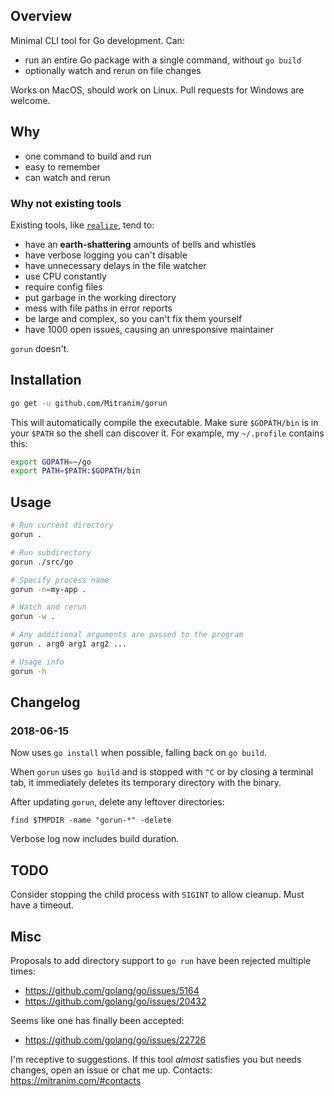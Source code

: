 ## Overview

Minimal CLI tool for Go development. Can:

  * run an entire Go package with a single command, without `go build`
  * optionally watch and rerun on file changes

Works on MacOS, should work on Linux. Pull requests for Windows are welcome.

## Why

  * one command to build and run
  * easy to remember
  * can watch and rerun

### Why not existing tools

Existing tools, like [`realize`](https://github.com/oxequa/realize), tend to:

  * have an **earth-shattering** amounts of bells and whistles
  * have verbose logging you can't disable
  * have unnecessary delays in the file watcher
  * use CPU constantly
  * require config files
  * put garbage in the working directory
  * mess with file paths in error reports
  * be large and complex, so you can't fix them yourself
  * have 1000 open issues, causing an unresponsive maintainer

`gorun` doesn't.

## Installation

```sh
go get -u github.com/Mitranim/gorun
```

This will automatically compile the executable. Make sure `$GOPATH/bin` is in your `$PATH` so the shell can discover it. For example, my `~/.profile` contains this:

```sh
export GOPATH=~/go
export PATH=$PATH:$GOPATH/bin
```

## Usage

```sh
# Run current directory
gorun .

# Run subdirectory
gorun ./src/go

# Specify process name
gorun -n=my-app .

# Watch and rerun
gorun -w .

# Any additional arguments are passed to the program
gorun . arg0 arg1 arg2 ...

# Usage info
gorun -h
```

## Changelog

### 2018-06-15

Now uses `go install` when possible, falling back on `go build`.

When `gorun` uses `go build` and is stopped with `^C` or by closing a terminal tab, it immediately deletes its temporary directory with the binary.

After updating `gorun`, delete any leftover directories:

    find $TMPDIR -name "gorun-*" -delete

Verbose log now includes build duration.

## TODO

Consider stopping the child process with `SIGINT` to allow cleanup. Must have a timeout.

## Misc

Proposals to add directory support to `go run` have been rejected multiple times:

  * https://github.com/golang/go/issues/5164
  * https://github.com/golang/go/issues/20432

Seems like one has finally been accepted:

  * https://github.com/golang/go/issues/22726

I'm receptive to suggestions. If this tool _almost_ satisfies you but needs changes, open an issue or chat me up. Contacts: https://mitranim.com/#contacts
